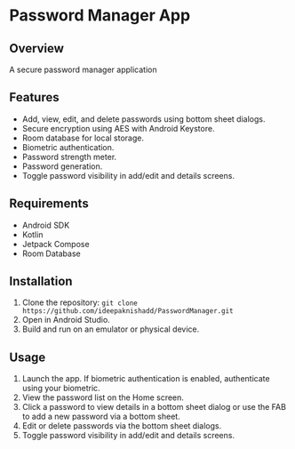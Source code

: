 # Password Manager App

## Overview
A secure password manager application

## Features
- Add, view, edit, and delete passwords using bottom sheet dialogs.
- Secure encryption using AES with Android Keystore.
- Room database for local storage.
- Biometric authentication.
- Password strength meter.
- Password generation.
- Toggle password visibility in add/edit and details screens.

## Requirements
- Android SDK
- Kotlin
- Jetpack Compose
- Room Database

## Installation
1. Clone the repository: `git clone https://github.com/ideepaknishadd/PasswordManager.git`
2. Open in Android Studio.
3. Build and run on an emulator or physical device.

## Usage
1. Launch the app. If biometric authentication is enabled, authenticate using your biometric.
2. View the password list on the Home screen.
3. Click a password to view details in a bottom sheet dialog or use the FAB to add a new password via a bottom sheet.
4. Edit or delete passwords via the bottom sheet dialogs.
5. Toggle password visibility in add/edit and details screens.